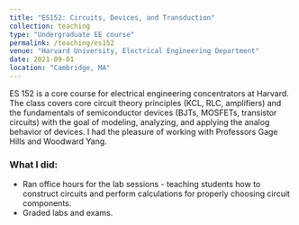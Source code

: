 ```yaml
---
title: "ES152: Circuits, Devices, and Transduction"
collection: teaching
type: "Undergraduate EE course"
permalink: /teaching/es152
venue: "Harvard University, Electrical Engineering Department"
date: 2021-09-01
location: "Cambridge, MA"
---
```


ES 152 is a core course for electrical engineering concentrators at Harvard. The class covers core circuit theory principles (KCL, RLC, amplifiers) and the fundamentals of semiconductor devices (BJTs, MOSFETs, transistor circuits) with the goal of modeling, analyzing, and applying the analog behavior of devices. I had the pleasure of working with Professors Gage Hills and Woodward Yang.

### What I did:
* Ran office hours for the lab sessions - teaching students how to construct circuits and perform calculations for properly choosing circuit components.
* Graded labs and exams.
